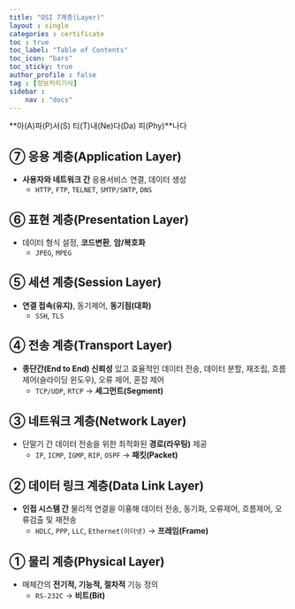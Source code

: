 ```yaml
---
title: "OSI 7계층(Layer)"
layout : single
categories : certificate
toc : true
toc_label: "Table of Contents"
toc_icon: "bars"
toc_sticky: true
author_profile : false
tag : [정보처리기사]
sidebar :
    nav : "docs"
---
```


**아(A)파(P)서(S) 티(T)내(Ne)다(Da) 피(Phy)**나다

## ⑦ 응용 계층(Application Layer)
- **사용자와 네트워크 간** 응용서비스 연결, 데이터 생성
  - `HTTP`, `FTP`, `TELNET`, `SMTP/SNTP`, `DNS`

## ⑥ 표현 계층(Presentation Layer)
- 데이터 형식 설정, **코드변환**, **암/복호화**
  - `JPEG`, `MPEG`

## ⑤ 세션 계층(Session Layer)
- **연결 접속(유지)**, 동기제어, **동기점(대화)**
  - `SSH`, `TLS`

## ④ 전송 계층(Transport Layer)
- **종단간(End to End) 신뢰성** 있고 효율적인 데이터 전송, 데이터 분할, 재조립, 흐름 제어(슬라이딩 윈도우), 오류 제어, 혼잡 제어
  - `TCP/UDP`, `RTCP` → **세그먼트(Segment)**

## ③ 네트워크 계층(Network Layer)
- 단말기 간 데이터 전송을 위한 최적화된 **경로(라우팅)** 제공
  - `IP`, `ICMP`, `IGMP`, `RIP`, `OSPF` → **패킷(Packet)**

## ② 데이터 링크 계층(Data Link Layer)
- **인접 시스템 간** 물리적 연결을 이횽해 데이터 전송, 동기화, 오류제어, 흐름제어, 오류검출 및 재전송
  - `HDLC`, `PPP`, `LLC`, `Ethernet(이더넷)` → **프레임(Frame)**

## ① 물리 계층(Physical Layer)
- 매체간의 **전기적, 기능적, 절차적** 기능 정의
  - `RS-232C` → **비트(Bit)**